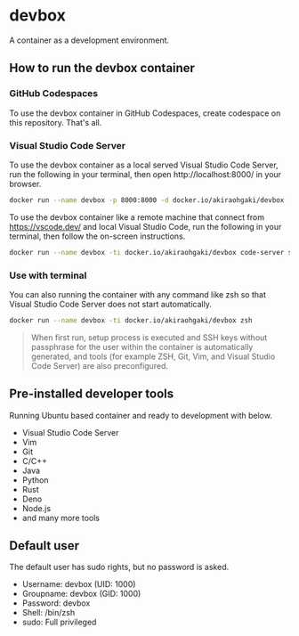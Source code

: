 # devbox

A container as a development environment.

## How to run the devbox container

### GitHub Codespaces

To use the devbox container in GitHub Codespaces, create codespace on this repository. That's all.

### Visual Studio Code Server

To use the devbox container as a local served Visual Studio Code Server, run the following in your terminal, then open http://localhost:8000/ in your browser.

```sh
docker run --name devbox -p 8000:8000 -d docker.io/akiraohgaki/devbox
```

To use the devbox container like a remote machine that connect from https://vscode.dev/ and local Visual Studio Code, run the following in your terminal, then follow the on-screen instructions.

```sh
docker run --name devbox -ti docker.io/akiraohgaki/devbox code-server serve
```

### Use with terminal

You can also running the container with any command like zsh so that Visual Studio Code Server does not start automatically.

```sh
docker run --name devbox -ti docker.io/akiraohgaki/devbox zsh
```

> When first run, setup process is executed and SSH keys without passphrase for the user within the container is automatically generated, and tools (for example ZSH, Git, Vim, and Visual Studio Code Server) are also preconfigured.

## Pre-installed developer tools

Running Ubuntu based container and ready to development with below.

- Visual Studio Code Server
- Vim
- Git
- C/C++
- Java
- Python
- Rust
- Deno
- Node.js
- and many more tools

## Default user

The default user has sudo rights, but no password is asked.

- Username: devbox (UID: 1000)
- Groupname: devbox (GID: 1000)
- Password: devbox
- Shell: /bin/zsh
- sudo: Full privileged
